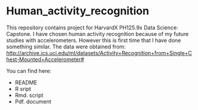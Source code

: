 # Human_activity_recognition
 This repository contains project for HarvardX PH125.9x Data Science: Capstone. 
 I have chosen human activity recognition because of my future studies with accelerometers. However this is first time that I have done something similar.
 The data were obtained from: 
 http://archive.ics.uci.edu/ml/datasets/Activity+Recognition+from+Single+Chest-Mounted+Accelerometer#
 
 You can find here:  
- README
- R sript
- Rmd. script
- Pdf. document 



